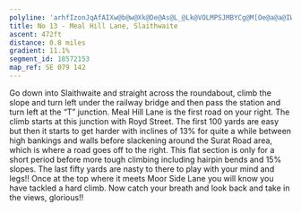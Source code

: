 ```yaml
---
polyline: 'arhfIzonJqAfAIXw@b@w@Xk@De@As@L_@Lk@VOLMPSJMBYCg@M[Oe@a@a@IW?_@JUL[^Y~@ObAg@pCUr@k@v@IPKJc@r@ORc@TiB`Du@xAwA~AGHAJ{@vAIVE\CdCTxDCXMJMFSAm@OY?KH_@H]@a@E_@AILA\F`@DvBGd@OXAVET'
title: No 13 - Meal Hill Lane, Slaithwaite
ascent: 472ft
distance: 0.8 miles
gradient: 11.1%
segment_id: 18572153
map_ref: SE 079 142
---
```


Go down into Slaithwaite and straight across the roundabout, climb the slope and turn left
under the railway bridge and then pass the station and turn left at the “T” junction. Meal
Hill Lane is the first road on your right. The climb starts at this junction with Royd Street. The
first 100 yards are easy but then it starts to get harder with inclines of 13% for quite a while
between high bankings and walls before slackening around the Surat Road area, which is
where a road goes off to the right. This flat section is only for a short period before more
tough climbing including hairpin bends and 15% slopes. The last fifty yards are nasty to
there to play with your mind and legs!! Once at the top where it meets Moor Side Lane you
will know you have tackled a hard climb. Now catch your breath and look back and take in
the views, glorious!!

